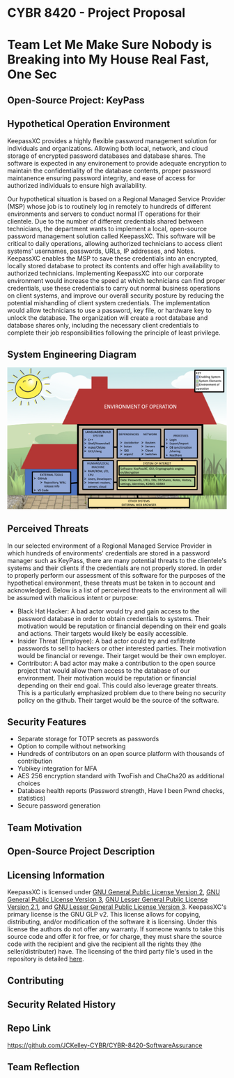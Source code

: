 # CYBR 8420 - Project Proposal

# Team Let Me Make Sure Nobody is Breaking into My House Real Fast, One Sec

## Open-Source Project: KeyPass 

## Hypothetical Operation Environment
KeepassXC provides a highly flexible password management solution for individuals and organizations. Allowing both local, network, and cloud storage of encrypted password databases and database shares. The software is expected in any environement to provide adequate encryption to maintain the confidentiality of the database contents, proper password maintanence ensuring password integrity, and ease of access for authorized individuals to ensure high availability.

Our hypothetical situation is based on a Regional Managed Service Provider (MSP) whose job is to routinely log in remotely to hundreds of different environments and servers to conduct normal IT operations for their clientele. Due to the number of different credentials shared between technicians, the department wants to implement a local, open-source password management solution called KeepassXC. This software will be critical to daily operations, allowing authorized technicians to access client systems' usernames, passwords, URLs, IP addresses, and Notes. KeepassXC enables the MSP to save these credentials into an encrypted, locally stored database to protect its contents and offer high availability to authorized technicians. Implementing KeepassXC into our corporate environment would increase the speed at which technicians can find proper credentials, use these credentials to carry out normal business operations on client systems, and improve our overall security posture by reducing the potential mishandling of client system credentials. The implementation would allow technicians to use a password, key file, or hardware key to unlock the database. The organization will create a root database and database shares only, including the necessary client credentials to complete their job responsibilities following the principle of least privilege.
## System Engineering Diagram
<img src="system_engineering_diagram.png">

## Perceived Threats
In our selected environment of a Regional Managed Service Provider in which hundreds of environments' credentials are stored in a password manager such as KeyPass, there are many potential threats to the clientele's systems and their clients if the credentials are not properly stored. In order to properly perform our assessment of this software for the purposes of the hypothetical environment, these threats must be taken in to account and acknowledged. Below is a list of perceived threats to the environment all will be assumed with malicious intent or purpose:
* Black Hat Hacker: A bad actor would try and gain access to the password database in order to obtain credentials to systems. Their motivation would be reputation or financial depending on their end goals and actions. Their targets would likely be easily accessible.
* Insider Threat (Employee): A bad actor could try and exfiltrate passwords to sell to hackers or other interested parties. Their motivation would be financial or revenge. Their target would be their own employer.
* Contributor: A bad actor may make a contribution to the open source project that would allow them access to the database of our environment. Their motivation would be reputation or financial depending on their end goal. This could also leverage greater threats. This is a particularly emphasized problem due to there being no security policy on the github. Their target would be the source of the software.
## Security Features
* Separate storage for TOTP secrets as passwords
* Option to compile without networking
* Hundreds of contributors on an open source platform with thousands of contribution
* Yubikey integration for MFA
* AES 256 encryption standard with TwoFish and ChaCha20 as additional choices
* Database health reports (Password strength, Have I been Pwnd checks, statistics)
* Secure password generation
## Team Motivation

## Open-Source Project Description

## Licensing Information
KeepassXC is licensed under [GNU General Public License Version 2](https://github.com/keepassxreboot/keepassxc/blob/develop/LICENSE.GPL-2), [GNU General Public License Version 3](https://github.com/keepassxreboot/keepassxc/blob/develop/LICENSE.GPL-3), [GNU Lesser General Public License Version 2.1](https://github.com/keepassxreboot/keepassxc/blob/develop/LICENSE.LGPL-2.1), and [GNU Lesser General Public License Version 3](https://github.com/keepassxreboot/keepassxc/blob/develop/LICENSE.LGPL-3). KeepassXC's primary license is the GNU GLP v2. This license allows for copying, distributing, and/or modification of the software it is licensing. Under this license the authors do not offer any warranty. If someone wants to take this source code and offer it for free, or for charge, they must share the source code with the recipient and give the recipient all the rights they (the seller/distributer) have. The licensing of the third party file's used in the repository is detailed [here](https://github.com/keepassxreboot/keepassxc/blob/develop/COPYING).
## Contributing

## Security Related History

## Repo Link
https://github.com/JCKelley-CYBR/CYBR-8420-SoftwareAssurance

## Team Reflection

